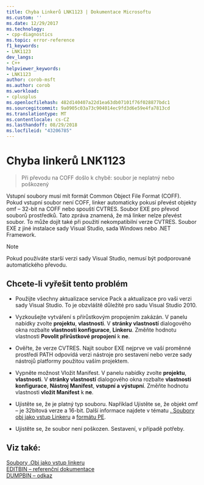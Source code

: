 ```yaml
---
title: Chyba Linkerů LNK1123 | Dokumentace Microsoftu
ms.custom: ''
ms.date: 12/29/2017
ms.technology:
- cpp-diagnostics
ms.topic: error-reference
f1_keywords:
- LNK1123
dev_langs:
- C++
helpviewer_keywords:
- LNK1123
author: corob-msft
ms.author: corob
ms.workload:
- cplusplus
ms.openlocfilehash: 482d140407a22d1ea63db07101f76f028877bdc1
ms.sourcegitcommit: 9a0905c03a73c904014ec9fd3d6e59e4fa7813cd
ms.translationtype: MT
ms.contentlocale: cs-CZ
ms.lasthandoff: 08/29/2018
ms.locfileid: "43206785"
---
```

# <a name="linker-tools-error-lnk1123"></a>Chyba linkerů LNK1123

> Při převodu na COFF došlo k chybě: soubor je neplatný nebo poškozený

Vstupní soubory musí mít formát Common Object File Format (COFF). Pokud vstupní soubor není COFF, linker automaticky pokusí převést objekty omf – 32-bit na COFF nebo spouští CVTRES. Soubor EXE pro převod souborů prostředků. Tato zpráva znamená, že má linker nelze převést soubor. To může dojít také při použití nekompatibilní verze CVTRES. Soubor EXE z jiné instalace sady Visual Studio, sada Windows nebo .NET Framework.

> [!NOTE]
> Pokud používáte starší verzi sady Visual Studio, nemusí být podporované automatického převodu.

## <a name="to-fix-the-problem"></a>Chcete-li vyřešit tento problém

- Použijte všechny aktualizace service Pack a aktualizace pro vaši verzi sady Visual Studio. To je obzvláště důležité pro sadu Visual Studio 2010.

- Vyzkoušejte vytváření s přírůstkovým propojením zakázán. V panelu nabídky zvolte **projektu**, **vlastnosti**. V **stránky vlastností** dialogového okna rozbalte **vlastnosti konfigurace**, **Linkeru**. Změňte hodnotu vlastnosti **Povolit přírůstkové propojení** k **ne**.

- Ověřte, že verze CVTRES. Najít soubor EXE nejprve ve vaší proměnné prostředí PATH odpovídá verzi nástroje pro sestavení nebo verze sady nástrojů platformy použitou vaším projektem.

- Vypněte možnost Vložit Manifest. V panelu nabídky zvolte **projektu**, **vlastnosti**. V **stránky vlastností** dialogového okna rozbalte **vlastnosti konfigurace**, **Nástroj Manifest**, **vstupní a výstupní**. Změňte hodnotu vlastnosti **vložit Manifest** k **ne**.

- Ujistěte se, že je platný typ souboru. Například Ujistěte se, že objekt omf – je 32bitová verze a 16-bit. Další informace najdete v tématu [. Soubory obj jako vstup Linkeru](../../build/reference/dot-obj-files-as-linker-input.md) a [formátu PE](/windows/desktop/Debug/pe-format).

- Ujistěte se, že soubor není poškozen. Sestavení, v případě potřeby.

## <a name="see-also"></a>Viz také:

[Soubory .Obj jako vstup linkeru](../../build/reference/dot-obj-files-as-linker-input.md)  
[EDITBIN – referenční dokumentace](../../build/reference/editbin-reference.md)  
[DUMPBIN – odkaz](../../build/reference/dumpbin-reference.md)  
